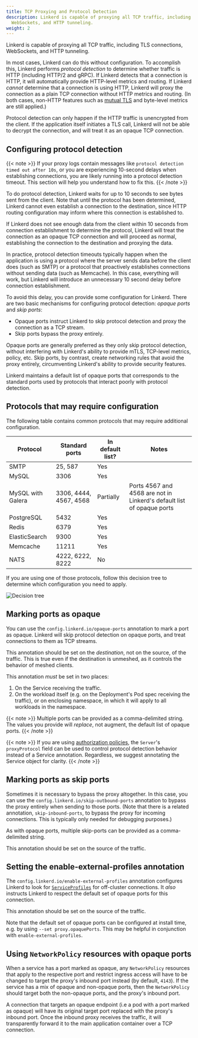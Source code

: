 ```yaml
---
title: TCP Proxying and Protocol Detection
description: Linkerd is capable of proxying all TCP traffic, including TLS'd connections,
  WebSockets, and HTTP tunneling.
weight: 2
---
```


Linkerd is capable of proxying all TCP traffic, including TLS connections,
WebSockets, and HTTP tunneling.

In most cases, Linkerd can do this without configuration. To accomplish this,
Linkerd performs *protocol detection* to determine whether traffic is HTTP
(including HTTP/2 and gRPC). If Linkerd detects that a connection is HTTP, it
will automatically provide HTTP-level metrics and routing. If Linkerd *cannot*
determine that a connection is using HTTP, Linkerd will proxy the connection as
a plain TCP connection without HTTP metrics and routing. (In both cases,
non-HTTP features such as [mutual TLS](../automatic-mtls/) and byte-level
metrics are still applied.)

Protocol detection can only happen if the HTTP traffic is unencrypted from the
client. If the application itself initiates a TLS call, Linkerd will not be able
to decrypt the connection, and will treat it as an opaque TCP connection.

## Configuring protocol detection

{{< note >}}
If your proxy logs contain messages like `protocol detection timed out
after 10s`, or you are experiencing 10-second delays when establishing
connections, you are likely running into a protocol detection timeout.
This section will help you understand how to fix this.
{{< /note >}}

To do protocol detection, Linkerd waits for up to 10 seconds to see bytes sent
from the client. Note that until the protocol has been determined, Linkerd
cannot even establish a connection to the destination, since HTTP routing
configuration may inform where this connection is established to.

If Linkerd does not see enough data from the client within 10 seconds from
connection establishment to determine the protocol, Linkerd will treat the
connection as an opaque TCP connection and will proceed as normal, establishing
the connection to the destination and proxying the data.

In practice, protocol detection timeouts typically happen when the application
is using a protocol where the server sends data before the client does (such as
SMTP) or a protocol that proactively establishes connections without sending data
(such as Memcache). In this case, everything will work, but Linkerd will
introduce an unnecessary 10 second delay before connection establishment.

To avoid this delay, you can provide some configuration for Linkerd. There are
two basic mechanisms for configuring protocol detection: _opaque ports_ and
_skip ports_:

* Opaque ports instruct Linkerd to skip protocol detection and proxy the
  connection as a TCP stream.
* Skip ports bypass the proxy entirely.

Opaque ports are generally preferred as they only skip protocol detection,
without interfering with Linkerd's ability to provide mTLS, TCP-level metrics,
policy, etc. Skip ports, by contrast, create networking rules that avoid the
proxy entirely, circumventing Linkerd's ability to provide security features.

Linkerd maintains a default list of opaque ports that corresponds to the
standard ports used by protocols that interact poorly with protocol detection.

## Protocols that may require configuration

The following table contains common protocols that may require additional
configuration.

| Protocol        | Standard ports   | In default list? | Notes |
|-----------------|------------------|------------------|-------|
| SMTP            | 25, 587          | Yes              |       |
| MySQL           | 3306             | Yes              |       |
| MySQL with Galera | 3306, 4444, 4567, 4568 | Partially | Ports 4567 and 4568 are not in Linkerd's default list of opaque ports  |
| PostgreSQL      | 5432             | Yes              |       |
| Redis           | 6379             | Yes              |       |
| ElasticSearch   | 9300             | Yes              |       |
| Memcache        | 11211            | Yes              |       |
| NATS            | 4222, 6222, 8222 | No               |       |

If you are using one of those protocols, follow this decision tree to determine
which configuration you need to apply.

![Decision tree](/docs/images/protocol-detection-decision-tree.png)

## Marking ports as opaque

You can use the `config.linkerd.io/opaque-ports` annotation to mark a port as
opaque. Linkerd will skip protocol detection on opaque ports, and treat
connections to them as TCP streams.

This annotation should be set on the _destination_, not on the source, of the
traffic. This is true even if the destination is unmeshed, as it controls the
behavior of meshed clients.

This annotation *must* be set in two places:

1. On the Service receiving the traffic.
2. On the workload itself (e.g. on the Deployment's Pod spec receiving the
traffic), or on enclosing namespace, in which it will apply to all workloads in
the namespace.

{{< note >}}
Multiple ports can be provided as a comma-delimited string. The values you
provide will _replace_, not augment, the default list of opaque ports.
{{< /note >}}

{{< note >}}
If you are using [authorization policies](../server-policy/), the `Server`'s
`proxyProtocol` field can be used to control protocol detection behavior
instead of a Service annotation. Regardless, we suggest annotating the
Service object for clarity.
{{< /note >}}

## Marking ports as skip ports

Sometimes it is necessary to bypass the proxy altogether. In this case, you can
use the `config.linkerd.io/skip-outbound-ports` annotation to bypass the proxy
entirely when sending to those ports. (Note that there is a related annotation,
`skip-inbound-ports`, to bypass the proxy for incoming connections. This is
typically only needed for debugging purposes.)

As with opaque ports, multiple skip-ports can be provided as a comma-delimited
string.

This annotation should be set on the source of the traffic.

## Setting the enable-external-profiles annotation

The `config.linkerd.io/enable-external-profiles` annotation configures Linkerd
to look for [`ServiceProfiles`](../service-profiles/) for off-cluster
connections. It *also* instructs Linkerd to respect the default set of opaque
ports for this connection.

This annotation should be set on the source of the traffic.

Note that the default set of opaque ports can be configured at install
time, e.g. by using `--set proxy.opaquePorts`. This may be helpful in
conjunction with `enable-external-profiles`.

## Using `NetworkPolicy` resources with opaque ports

When a service has a port marked as opaque, any `NetworkPolicy` resources that
apply to the respective port and restrict ingress access will have to be
changed to target the proxy's inbound port instead (by default, `4143`). If the
service has a mix of opaque and non-opaque ports, then the `NetworkPolicy`
should target both the non-opaque ports, and the proxy's inbound port.

A connection that targets an opaque endpoint (i.e a pod with a port marked as
opaque) will have its original target port replaced with the proxy's inbound
port. Once the inbound proxy receives the traffic, it will transparently
forward it to the main application container over a TCP connection.
